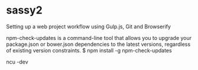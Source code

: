 # sassy2
Setting up a web project workflow using Gulp.js, Git and Browserify

npm-check-updates is a command-line tool that allows you to upgrade your package.json or bower.json dependencies to the latest versions, regardless of existing version constraints.
  $ npm install -g npm-check-updates

  ncu -dev
